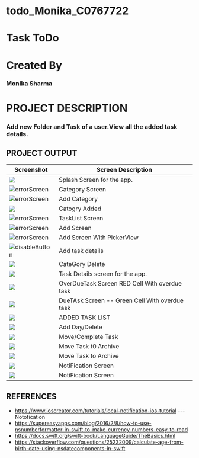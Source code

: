 # todo_Monika_C0767722
# Task ToDo
# Created By
### Monika Sharma

# PROJECT DESCRIPTION
### Add new Folder  and Task of a user.View all the added task details.
## PROJECT OUTPUT
Screenshot | Screen Description
--- | ---
<img src="https://s7.gifyu.com/images/SplashScreen.png" /> | Splash Screen for the app.
<img src="https://s7.gifyu.com/images/Simulator-Screen-Shot---iPhone-SE-2nd-generation---2020-07-02-at-01.03.03.png" alt="errorScreen"/> | Category Screen
<img src="https://s7.gifyu.com/images/add1.png" alt="errorScreen"/> | Add Category
<img src="https://s7.gifyu.com/images/Add2.png"/> | Catogry Added 
 <img src="https://s7.gifyu.com/images/Simulator-Screen-Shot---iPhone-SE-2nd-generation---2020-07-02-at-01.16.21.png"  alt="errorScreen"/> | TaskList Screen  
 <img src="https://s7.gifyu.com/images/AddTask1.png" alt="errorScreen"/> | Add Screen
 <img src="https://s7.gifyu.com/images/AddTask2.png"  alt="errorScreen"/> | Add Screen With PickerView
 <img src="https://s7.gifyu.com/images/AddTAsk3.png" alt="disableButton"/> | Add task details
 <img src="https://s7.gifyu.com/images/categoryDelete.png"/> | CateGory Delete
<img src="https://s7.gifyu.com/images/Test12.png"/> | Task Details screen for the app.
<img src="https://s7.gifyu.com/images/OverrDueTask.png"/> |OverDueTask Screen RED Cell With overdue task
<img src="https://s7.gifyu.com/images/Simulator-Screen-Shot---iPhone-SE-2nd-generation---2020-07-01-at-23.37.5579b468d64aa8af0e.png"/> | DueTAsk Screen -- Green Cell With overdue task
<img src="https://s7.gifyu.com/images/ListTask.png"/> |ADDED TASK LIST
<img src="https://s7.gifyu.com/images/Simulator-Screen-Shot---iPhone-SE-2nd-generation---2020-07-01-at-23.44.05.png"/> | Add Day/Delete
<img src="https://s7.gifyu.com/images/Move.png"/> | Move/Complete Task
<img src="https://s7.gifyu.com/images/archieveTask.png"/> | Move Task t0 Archive
<img src="https://s7.gifyu.com/images/sq.png"/> | Move Task to Archive
<img src="https://s7.gifyu.com/images/Tass1.png"/> | NotiFication Screen
<img src="https://s7.gifyu.com/images/tas222.png"/> | NotiFication Screen

## REFERENCES
* https://www.ioscreator.com/tutorials/local-notification-ios-tutorial --- Notofication
* https://supereasyapps.com/blog/2016/2/8/how-to-use-nsnumberformatter-in-swift-to-make-currency-numbers-easy-to-read
* https://docs.swift.org/swift-book/LanguageGuide/TheBasics.html
* https://stackoverflow.com/questions/25232009/calculate-age-from-birth-date-using-nsdatecomponents-in-swift
